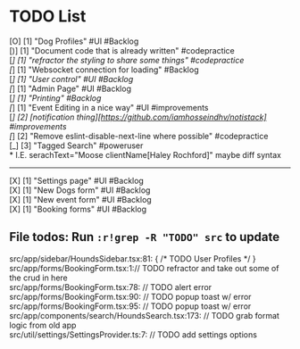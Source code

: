 # TODO List  

[O] [1] "Dog Profiles" #UI #Backlog  
[)] [1] "Document code that is already written" #codepractice  
[_] [1] "refractor the styling to share some things" #codepractice  
[_] [1] "Websocket connection for loading" #Backlog  
[_] [1] "User control" #UI #Backlog  
[_] [1] "Admin Page" #UI #Backlog  
[_] [1] "Printing" #Backlog  
[_] [1] "Event Editing in a nice way" #UI #improvements  
[_] [2] [notification thing][https://github.com/iamhosseindhv/notistack] #improvements  
[_] [2] "Remove eslint-disable-next-line where possible" #codepractice  
[_] [3] "Tagged Search" #poweruser  
    * I.E. serachText="Moose clientName[Haley Rochford]" maybe diff syntax  

----

[X] [1] "Settings page" #UI #Backlog  
[X] [1] "New Dogs form" #UI #Backlog  
[X] [1] "New event form" #UI #Backlog  
[X] [1] "Booking forms" #UI #Backlog  

## File todos: Run ```:r!grep -R "TODO" src``` to update  
src/app/sidebar/HoundsSidebar.tsx:81:            { /* TODO User Profiles */ }  
src/app/forms/BookingForm.tsx:1:// TODO refractor and take out some of the crud in here  
src/app/forms/BookingForm.tsx:78:            // TODO alert error  
src/app/forms/BookingForm.tsx:90:            // TODO popup toast w/ error  
src/app/forms/BookingForm.tsx:95:            // TODO popup toast w/ error  
src/app/components/search/HoundsSearch.tsx:173:            // TODO grab format logic from old app  
src/util/settings/SettingsProvider.ts:7:    // TODO add settings options  
